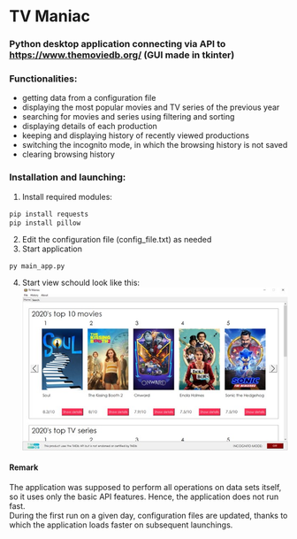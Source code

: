 # TV Maniac
### Python desktop application connecting via API to https://www.themoviedb.org/ (GUI made in tkinter)

### Functionalities:
- getting data from a configuration file
- displaying the most popular movies and TV series of the previous year
- searching for movies and series using filtering and sorting
- displaying details of each production
- keeping and displaying history of recently viewed productions
- switching the incognito mode, in which the browsing history is not saved
- clearing browsing history

### Installation and launching:
1. Install required modules:
```
pip install requests
pip install pillow
```
2. Edit the configuration file (config_file.txt) as needed
3. Start application
```
py main_app.py
```
4. Start view schould look like this:\
![Start view image](https://github.com/klaudial99/tv-maniac/raw/master/images/start-view.jpg)

#### Remark
The application was supposed to perform all operations on data sets itself, so it uses only the basic API features. Hence, the application does not run fast.\
During the first run on a given day, configuration files are updated, thanks to which the application loads faster on subsequent launchings.
